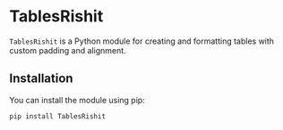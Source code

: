 # TablesRishit

`TablesRishit` is a Python module for creating and formatting tables with custom padding and alignment.

## Installation

You can install the module using pip:

```bash
pip install TablesRishit
